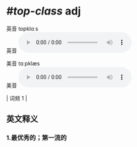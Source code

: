 # ***\#top-class*** adj
英音 tɒpklɑːs  
英音
<audio src="./media/top-class1.aac" controls="controls"></audio>

美音 tɑːpklæs  
美音
<audio src="./media/top-class2.aac" controls="controls"></audio>



| 词频 1 |  

英文释义
---
### 1.**最优秀的；第一流的**  


